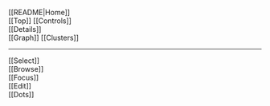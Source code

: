 [[README|Home]]  
[[Top]]  [[Controls]]  
[[Details]]  
[[Graph]]  [[Clusters]]  

---
[[Select]]  
[[Browse]]  
[[Focus]]  
[[Edit]]  
[[Dots]]  

